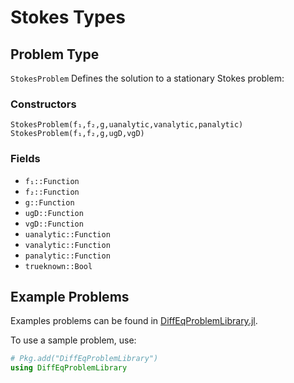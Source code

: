 # Stokes Types

## Problem Type

`StokesProblem`
Defines the solution to a stationary Stokes problem:
```math
```
### Constructors
`StokesProblem(f₁,f₂,g,uanalytic,vanalytic,panalytic)`
`StokesProblem(f₁,f₂,g,ugD,vgD)`
### Fields
* `f₁::Function`
* `f₂::Function`
* `g::Function`
* `ugD::Function`
* `vgD::Function`
* `uanalytic::Function`
* `vanalytic::Function`
* `panalytic::Function`
* `trueknown::Bool`

## Example Problems

Examples problems can be found in [DiffEqProblemLibrary.jl](https://github.com/JuliaDiffEq/DiffEqProblemLibrary.jl/blob/master/src/stokes_premade_problems.jl).

To use a sample problem, use:

```julia
# Pkg.add("DiffEqProblemLibrary")
using DiffEqProblemLibrary
```
